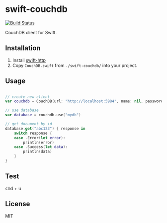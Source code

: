 
# swift-couchdb

[![Build Status](https://travis-ci.org/zemirco/swift-couchdb.svg)](https://travis-ci.org/zemirco/swift-couchdb)

CouchDB client for Swift.

## Installation

1. Install [swift-http](https://github.com/zemirco/swift-http)
2. Copy `CouchDB.swift` from `./swift-couchdb/` into your project.

## Usage

```swift

// create new client
var couchdb = CouchDB(url: "http://localhost:5984", name: nil, password: nil)

// use database
var database = couchdb.use("mydb")

// get document by id
database.get("abc123") { response in
    switch response {
    case .Error(let error):
        println(error)
    case .Success(let data):
        println(data)
    }
}
```

## Test

<kbd>cmd</kbd> + <kbd>u</kbd>

## License

MIT
